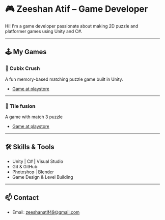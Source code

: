 # 🎮 Zeeshan Atif – Game Developer

Hi! I'm a game developer passionate about making 2D puzzle and platformer games using Unity and C#.

---

## 🕹️ My Games

### 🧩 Cubix Crush
A fun memory-based matching puzzle game built in Unity.

- [Game at playstore](https://play.google.com/store/apps/details?id=com.zasgames.cubixcrush)

---

### 🏃 Tile fusion
A game with match 3 puzzle

- [Game at playstore](https://play.google.com/store/apps/details?id=com.zflashstudios.tilefusion&hl=en)

---

## 🛠️ Skills & Tools

- Unity | C# | Visual Studio  
- Git & GitHub  
- Photoshop | Blender  
- Game Design & Level Building

---

## 📫 Contact

- Email: zeeshanatif49@gmail.com
 

